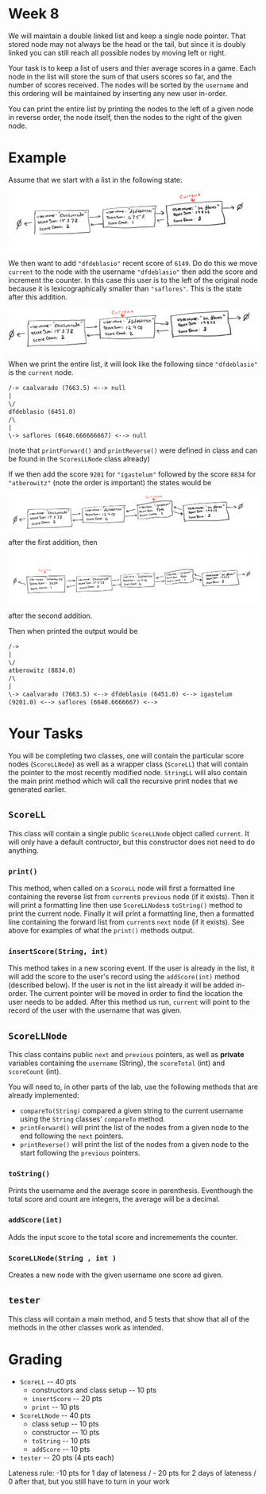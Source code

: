 # Week 8

We will maintain a double linked list and keep a single node pointer. 
That stored node may not always be the head or the tail, 
but since it is doubly linked you can still reach all possible nodes by moving left or right. 

Your task is to keep a list of users and thier average scores in a game. 
Each node in the list will store the sum of that users scores so far, and the number of scores received. 
The nodes will be sorted by the `username` and this ordering will be maintained by inserting any new user in-order. 

You can print the entire list by printing the nodes to the left of a given node in reverse order, the node itself, then the nodes to the right of the given node. 

# Example
Assume that we start with a list in the following state: 

![Initial State](/images/initial.png)

We then want to add `"dfdeblasio"` recent score of `6149`. 
Do do this we move `current` to the node with the username `"dfdeblasio"` then add the score and increment the counter. 
In this case this user is to the left of the original node because it is lexicographically smaller than `"saflores"`. 
This is the state after this addition. 

![After Step 2](/images/step2.png)

When we print the entire list, it will look like the following since `"dfdeblasio"` is the `current` node. 

```
/-> caalvarado (7663.5) <--> null
|
\/
dfdeblasio (6451.0)
/\
|
\-> saflores (6640.666666667) <--> null
```

(note that `printForward()` and `printReverse()` were defined in class and can be found in the `ScoresLLNode` class already)


If we then add the score `9201` for `"igastelum"` followed by the score `8834` for `"atberowitz"` (note the order is important) 
the states would be 

![After Step 3](/images/step3.png)

after the first addition, then 

![After Step 4](/images/step4.png)

after the second addition. 

Then when printed the output would be 
```
/->
|
\/
atberowitz (8834.0)
/\
|
\-> caalvarado (7663.5) <--> dfdeblasio (6451.0) <--> igastelum (9201.0) <--> saflores (6640.6666667) <--> 
```

# Your Tasks
You will be completing two classes, one will contain the particular score nodes (`ScoreLLNode`) as well as a wrapper class (`ScoreLL`) that will contain the pointer to the most recently modified node. 
`StringLL` will also contain the main print method which will call the recursive print nodes that we generated earlier. 

## `ScoreLL`
This class will contain a single public `ScoreLLNode` object called `current`. 
It will only have a default contructor, but this constructor does not need to do anything. 

### `print()`
This method, when called on a `ScoreLL` node will first a formatted line containing the reverse list from `current`s `previous` node (if it exists). 
Then it will print a formatting line then use `ScoreLLNodes`s `toString()` method to print the current node. 
Finally it will print a formatting line, then a formatted line containing the forward list from `current`s `next` node (if it exists).
See above for examples of what the `print()` methods output. 

### `insertScore(String, int)`
This method takes in a new scoring event. 
If the user is already in the list, it will add the score to the user's record using the `addScore(int)` method (described below). 
If the user is not in the list already it will be added in-order. 
The current pointer will be moved in order to find the location the user needs to be added. 
After this method us run, `current` will point to the record of the user with the username that was given. 

## `ScoreLLNode`
This class contains public `next` and `previous` pointers, as well as **private** variables containing the `username` (String), the `scoreTotal` (int) and `scoreCount` (int). 

You will need to, in other parts of the lab, use the following methods that are already implemented:
* `compareTo(String)` compared a given string to the current username using the `String` classes' `compareTo` method. 
* `printForward()` will print the list of the nodes from a given node to the end following the `next` pointers. 
* `printReverse()` will print the list of the nodes from a given node to the start following the `previous` pointers. 

### `toString()`
Prints the username and the average score in parenthesis. 
Eventhough the total score and count are integers, the average will be a decimal. 

### `addScore(int)`
Adds the input score to the total score and incremements the counter. 

### `ScoreLLNode(String , int )`
Creates a new node with the given username one score ad given. 

## `tester`
This class will contain a main method, and 5 tests that show that all of the methods in the other classes work as intended. 

# Grading
* `ScoreLL` -- 40 pts
  * constructors and class setup -- 10 pts
  * `insertScore` -- 20 pts
  * `print` -- 10 pts
* `ScoreLLNode` -- 40 pts
  * class setup -- 10 pts
  * constructor -- 10 pts
  * `toString` -- 10 pts
  * `addScore` -- 10 pts
* `tester` -- 20 pts (4 pts each)

Lateness rule: -10 pts for 1 day of lateness / - 20 pts for 2 days of lateness / 0 after that, but you still have to turn in your work

